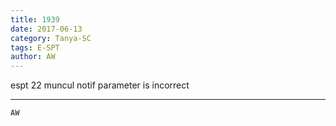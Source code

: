 ```yaml
---
title: 1939
date: 2017-06-13
category: Tanya-SC
tags: E-SPT
author: AW
---
```


espt 22 muncul notif parameter is incorrect

---



`AW`
